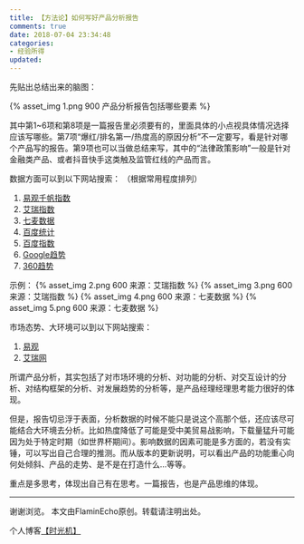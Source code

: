 ```yaml
---
title: 【方法论】如何写好产品分析报告
comments: true
date: 2018-07-04 23:34:48
categories:
- 经验所得
updated:
---
```

先贴出总结出来的脑图：

{% asset_img 1.png 900 产品分析报告包括哪些要素 %}

<!-- more -->

其中第1~6项和第8项是一篇报告里必须要有的，里面具体的小点视具体情况选择应该写哪些。第7项“爆红/排名第一/热度高的原因分析”不一定要写，看是针对哪个产品写的报告。第9项也可以当做总结来写，其中的“法律政策影响”一般是针对金融类产品、或者抖音快手这类触及监管红线的产品而言。

数据方面可以到以下网站搜索：
（根据常用程度排列）
  1. [易观千帆指数](http://zhishu.analysys.cn/)
  2. [艾瑞指数](http://data.iresearch.com.cn/iRIndex.shtml)
  3. [七麦数据](https://www.qimai.cn/)
  4. [百度统计](https://mtj.baidu.com/data/mobile/profile)
  5. [百度指数](http://index.baidu.com/#/)
  6. [Google趋势](https://trends.google.com/trends/)
  7. [360趋势](https://trends.so.com/)


示例：
{% asset_img 2.png 600 来源：艾瑞指数 %}
{% asset_img 3.png 600 来源：艾瑞指数 %}
{% asset_img 4.png 600 来源：七麦数据 %}
{% asset_img 5.png 600 来源：七麦数据 %}

市场态势、大环境可以到以下网站搜索：
  1. [易观](https://www.analysys.cn/analysis/hotpoint/)
  2. [艾瑞网](http://www.iresearch.cn/)

所谓产品分析，其实包括了对市场环境的分析、对功能的分析、对交互设计的分析、对结构框架的分析、对发展趋势的分析等，是产品经理经理思考能力很好的体现。

但是，报告切忌浮于表面，分析数据的时候不能只是说这个高那个低，还应该尽可能结合大环境去分析。比如热度降低了可能是受中美贸易战影响，下载量猛升可能因为处于特定时期（如世界杯期间）。影响数据的因素可能是多方面的，若没有实锤，可以写出自己合理的推测。而从版本的更新说明，可以看出产品的功能重心向何处倾斜、产品的走势、是不是在打造什么...等等。

重点是多思考，体现出自己有在思考。一篇报告，也是产品思维的体现。

----
谢谢浏览。
本文由FlaminEcho原创。转载请注明出处。

个人博客[【时光机】](/)
